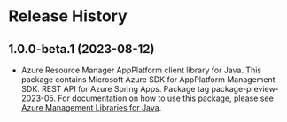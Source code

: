 # Release History

## 1.0.0-beta.1 (2023-08-12)

- Azure Resource Manager AppPlatform client library for Java. This package contains Microsoft Azure SDK for AppPlatform Management SDK. REST API for Azure Spring Apps. Package tag package-preview-2023-05. For documentation on how to use this package, please see [Azure Management Libraries for Java](https://aka.ms/azsdk/java/mgmt).
